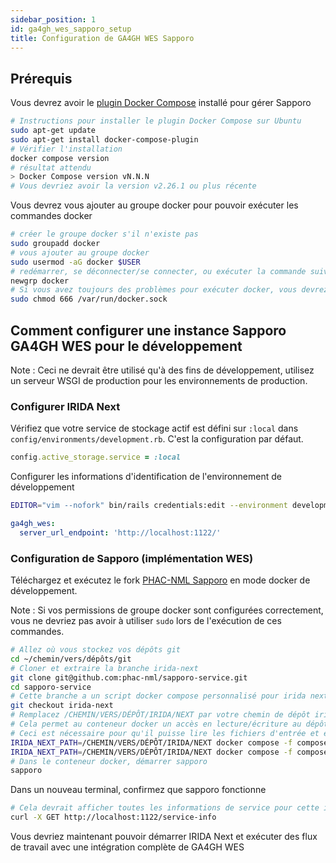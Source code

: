 ```yaml
---
sidebar_position: 1
id: ga4gh_wes_sapporo_setup
title: Configuration de GA4GH WES Sapporo
---
```


## Prérequis

Vous devrez avoir le [plugin Docker Compose](https://docs.docker.com/compose/install/linux/) installé pour gérer Sapporo

```bash
# Instructions pour installer le plugin Docker Compose sur Ubuntu
sudo apt-get update
sudo apt-get install docker-compose-plugin
# Vérifier l'installation
docker compose version
# résultat attendu
> Docker Compose version vN.N.N
# Vous devriez avoir la version v2.26.1 ou plus récente
```

Vous devrez vous ajouter au groupe docker pour pouvoir exécuter les commandes docker

```bash
# créer le groupe docker s'il n'existe pas
sudo groupadd docker
# vous ajouter au groupe docker
sudo usermod -aG docker $USER
# redémarrer, se déconnecter/se connecter, ou exécuter la commande suivante
newgrp docker
# Si vous avez toujours des problèmes pour exécuter docker, vous devrez peut-être modifier les permissions du socket docker en utilisant la commande suivante
sudo chmod 666 /var/run/docker.sock
```

## Comment configurer une instance Sapporo GA4GH WES pour le développement

Note : Ceci ne devrait être utilisé qu'à des fins de développement, utilisez un serveur WSGI de production pour les environnements de production.

### Configurer IRIDA Next

Vérifiez que votre service de stockage actif est défini sur `:local` dans `config/environments/development.rb`. C'est la configuration par défaut.

```ruby
config.active_storage.service = :local
```

Configurer les informations d'identification de l'environnement de développement

```bash
EDITOR="vim --nofork" bin/rails credentials:edit --environment development
```

```yml
ga4gh_wes:
  server_url_endpoint: 'http://localhost:1122/'
```

### Configuration de Sapporo (implémentation WES)

Téléchargez et exécutez le fork [PHAC-NML Sapporo](https://github.com/phac-nml/sapporo-service) en mode docker de développement.

Note : Si vos permissions de groupe docker sont configurées correctement, vous ne devriez pas avoir à utiliser `sudo` lors de l'exécution de ces commandes.

```bash
# Allez où vous stockez vos dépôts git
cd ~/chemin/vers/dépôts/git
# Cloner et extraire la branche irida-next
git clone git@github.com:phac-nml/sapporo-service.git
cd sapporo-service
# Cette branche a un script docker compose personnalisé pour irida next
git checkout irida-next
# Remplacez /CHEMIN/VERS/DÉPÔT/IRIDA/NEXT par votre chemin de dépôt irida next.
# Cela permet au conteneur docker un accès en lecture/écriture au dépôt
# Ceci est nécessaire pour qu'il puisse lire les fichiers d'entrée et écrire les fichiers de sortie dans les répertoires blob
IRIDA_NEXT_PATH=/CHEMIN/VERS/DÉPÔT/IRIDA/NEXT docker compose -f compose.irida-next.yml up -d --build
IRIDA_NEXT_PATH=/CHEMIN/VERS/DÉPÔT/IRIDA/NEXT docker compose -f compose.irida-next.yml exec app bash
# Dans le conteneur docker, démarrer sapporo
sapporo
```

Dans un nouveau terminal, confirmez que sapporo fonctionne

```bash
# Cela devrait afficher toutes les informations de service pour cette instance ga4gh wes
curl -X GET http://localhost:1122/service-info
```

Vous devriez maintenant pouvoir démarrer IRIDA Next et exécuter des flux de travail avec une intégration complète de GA4GH WES
